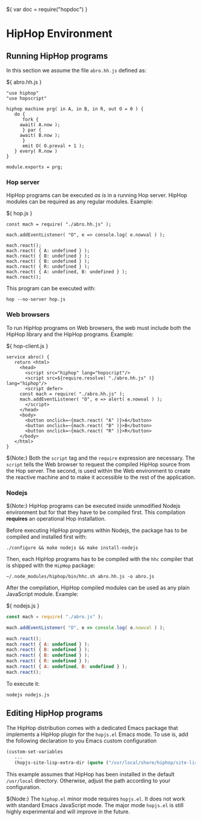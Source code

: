 ${ var doc = require("hopdoc") }

HipHop Environment
==================

Running HipHop programs
-----------------------

In this section we assume the file `abro.hh.js` defined as:

${ <span class="label label-info">abro.hh.js</span> }
```hiphop
"use hiphop"
"use hopscript"

hiphop machine prg( in A, in B, in R, out O = 0 ) {
   do {
      fork {
	 await( A.now );
      } par {
	 await( B.now );
      }
      emit O( O.preval + 1 );
   } every( R.now )
}

module.exports = prg;
```

### Hop server ###

HipHop programs can be executed _as is_ in a running Hop server. HipHop
modules can be required as any regular modules. Example:

${ <span class="label label-info">hop.js</span> }
```hopscript
const mach = require( "./abro.hh.js" );

mach.addEventListener( "O", e => console.log( e.nowval ) );

mach.react();
mach.react( { A: undefined } );
mach.react( { B: undefined } );
mach.react( { B: undefined } );
mach.react( { R: undefined } );
mach.react( { A: undefined, B: undefined } );
mach.react();
```

This program can be executed with:

```shell
hop --no-server hop.js
```

### Web browsers ###

To run HipHop programs on Web browsers, the web must include both 
the HipHop library and the HipHop programs. Example:

${ <span class="label label-info">hop-client.js</span> }
```hopscript
service abro() {
   return <html>
     <head>
       <script src="hiphop" lang="hopscript"/>
       <script src=${require.resolve( "./abro.hh.js" )} lang="hiphop"/>
       <script defer>
	 const mach = require( "./abro.hh.js" );
	 mach.addEventListener( "O", e => alert( e.nowval ) );
       </script>
     </head>
     <body>
       <button onclick=~{mach.react( "A" )}>A</button>
       <button onclick=~{mach.react( "B" )}>B</button>
       <button onclick=~{mach.react( "R" )}>R</button>
     </body>
   </html>
}
```

${<span class="label label-primary">Note:</span>} Both the `script` tag
and the `require` expression are necessary. The `script` tells the Web browser
to request the compiled HipHop source from the Hop server. The second, 
is used within the Web environment to create the reactive machine and to
make it accessible to the rest of the application.


### Nodejs ###

${<span class="label label-warning">Note:</span>} HipHop programs can 
be executed inside unmodified Nodejs environment but for that they have to 
be compiled first. This compilation **requires** an operational Hop 
installation.

Before executing HipHop programs within Nodejs, the package has to be
compiled and installed first with:

```shell
./configure && make nodejs && make install-nodejs
```

Then, each HipHop programs has to be compiled with the `hhc` compiler
that is shipped with the `HipHop` package:

```shell
~/.node_modules/hiphop/bin/hhc.sh abro.hh.js -o abro.js
```

After the compilation, HipHop compiled modules can be used as any
plain JavaScript module. Example:

${ <span class="label label-info">nodejs.js</span> }
```javascript
const mach = require( "./abro.js" );

mach.addEventListener( "O", e => console.log( e.nowval ) );

mach.react();
mach.react( { A: undefined } );
mach.react( { B: undefined } );
mach.react( { B: undefined } );
mach.react( { R: undefined } );
mach.react( { A: undefined, B: undefined } );
mach.react();
```

To execute it:

```shell
nodejs nodejs.js
```


Editing HipHop programs
-----------------------

The HipHop distribution comes with a dedicated Emacs package that
implements a HipHop plugin for the `hopjs.el` Emacs mode. To use is,
add the following declaration to you Emacs custom configuration

```lisp
(custom-set-variables
   ...
   (hopjs-site-lisp-extra-dir (quote ("/usr/local/share/hiphop/site-lisp"))))
```

This example assumes that HipHop has been installed in the default `/usr/local`
directory. Otherwise, adjust the path according to your configuration.

${<span class="label label-warning">Node:</span>} The `hiphop.el`
minor mode requires `hopjs.el`. It does not work with standard Emacs
JavaScript mode. The major mode `hopjs.el` is still highly experimental
and will improve in the future.

